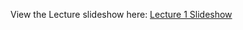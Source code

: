 View the Lecture slideshow here: [Lecture 1 Slideshow](https://gitpitch.com/CWRU-EECS301/Documentation/master?p=/Lectures/Lecture01)
